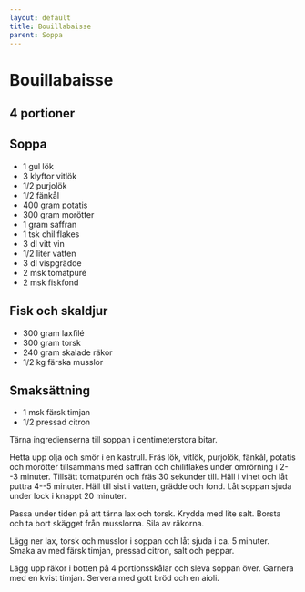 ```yaml
---
layout: default
title: Bouillabaisse
parent: Soppa
---
```

# Bouillabaisse

## 4 portioner

## Soppa

-   1 gul lök
-   3 klyftor vitlök
-   1/2 purjolök
-   1/2 fänkål
-   400 gram potatis
-   300 gram morötter
-   1 gram saffran
-   1 tsk chiliflakes
-   3 dl vitt vin
-   1/2 liter vatten
-   3 dl vispgrädde
-   2 msk tomatpuré
-   2 msk fiskfond

## Fisk och skaldjur

-   300 gram laxfilé
-   300 gram torsk
-   240 gram skalade räkor
-   1/2 kg färska musslor

## Smaksättning

-   1 msk färsk timjan
-   1/2 pressad citron

Tärna ingredienserna till soppan i centimeterstora bitar.

Hetta upp olja och smör i en kastrull. Fräs lök, vitlök, purjolök,
fänkål, potatis och morötter tillsammans med saffran och chiliflakes
under omrörning i 2--3 minuter. Tillsätt tomatpurén och fräs 30 sekunder
till. Häll i vinet och låt puttra 4--5 minuter. Häll till sist i vatten,
grädde och fond. Låt soppan sjuda under lock i knappt 20 minuter.

Passa under tiden på att tärna lax och torsk. Krydda med lite salt.
Borsta och ta bort skägget från musslorna. Sila av räkorna.

Lägg ner lax, torsk och musslor i soppan och låt sjuda i ca. 5 minuter.
Smaka av med färsk timjan, pressad citron, salt och peppar.

Lägg upp räkor i botten på 4 portionsskålar och sleva soppan över.
Garnera med en kvist timjan. Servera med gott bröd och en aioli.
